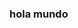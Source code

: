 ### hola mundo

<!--
**Hola! Soy Sergio Marulanda, un apasionado del desarrollo de software y la tecnología. Me encanta explorar nuevas herramientas y técnicas para crear soluciones innovadoras que resuelvan problemas del mundo real.** is a ✨ _special_ ✨ repository because its `README.md` (this file) appears on your GitHub profile.

Here are some ideas to get you started:

- 🔭 I’m currently working on ...
- 🌱 I’m currently learning ...
- 👯 I’m looking to collaborate on ...
- 🤔 I’m looking for help with ...
- 💬 Ask me about ...
- 📫 How to reach me: ...
- 😄 Pronouns: ...
- ⚡ Fun fact: ...
-->
